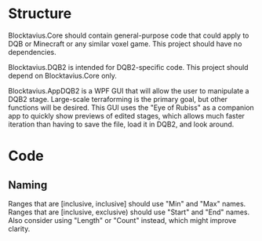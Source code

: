 # Structure
Blocktavius.Core should contain general-purpose code that could apply to DQB or Minecraft or any similar voxel game.
This project should have no dependencies.

Blocktavius.DQB2 is intended for DQB2-specific code.
This project should depend on Blocktavius.Core only.

Blocktavius.AppDQB2 is a WPF GUI that will allow the user to manipulate a DQB2 stage.
Large-scale terraforming is the primary goal, but other functions will be desired.
This GUI uses the "Eye of Rubiss" as a companion app to quickly show previews of edited stages,
which allows much faster iteration than having to save the file, load it in DQB2, and look around.

# Code 
## Naming
Ranges that are [inclusive, inclusive] should use "Min" and "Max" names.
Ranges that are [inclusive, exclusive) should use "Start" and "End" names.
Also consider using "Length" or "Count" instead, which might improve clarity.
